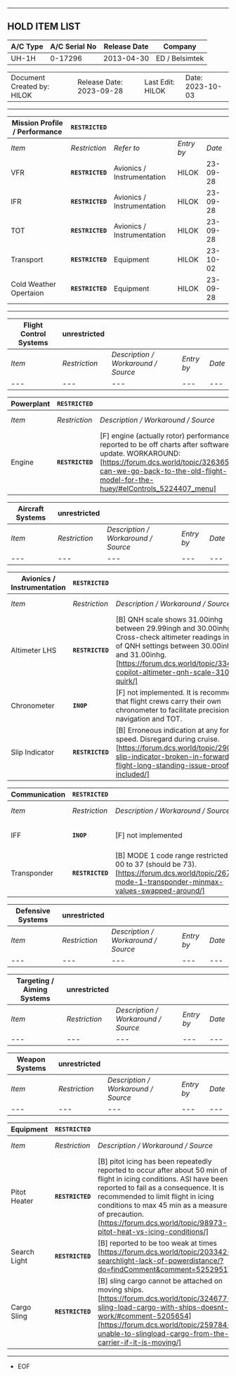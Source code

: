 ***
## HOLD ITEM LIST

| A/C Type | A/C Serial No | Release Date | Company |
| --- | --- | --- | --- |
| UH-1H | 0-17296 | 2013-04-30 | ED / Belsimtek |

||||||
| --- | --- | --- |--- | --- |
| Document Created by: HILOK | Release Date: 2023-09-28 || Last Edit: HILOK | Date: 2023-10-03 |
***
| **Mission Profile / Performance** | **`RESTRICTED`** ||||
| --- | --- | --- | --- | --- |
| *Item* | *Restriction* | *Refer to* | *Entry by* | *Date* |
| VFR | **`RESTRICTED`** | Avionics / Instrumentation | HILOK | 23-09-28 |
| IFR | **`RESTRICTED`** | Avionics / Instrumentation | HILOK | 23-09-28 |
| TOT | **`RESTRICTED`** | Avionics / Instrumentation | HILOK | 23-09-28 |
| Transport | **`RESTRICTED`** | Equipment | HILOK | 23-10-02 |
| Cold Weather Opertaion | **`RESTRICTED`** | Equipment | HILOK | 23-09-28 |
***
| **Flight Control Systems** | **unrestricted** ||||
| --- | --- | --- | --- | --- |
| *Item* | *Restriction* | *Description / Workaround / Source* | *Entry by* | *Date* |
| --- | --- | --- | --- | --- |

| **Powerplant** | **`RESTRICTED`** ||||
| --- | --- | --- | --- | --- |
| *Item* | *Restriction* | *Description / Workaround / Source* | *Entry by* | *Date* |
| Engine | **`RESTRICTED`** | [F] engine (actually rotor) performance reported to be off charts after software update. WORKAROUND: [https://forum.dcs.world/topic/326365-can-we-go-back-to-the-old-flight-model-for-the-huey/#elControls_5224407_menu] | HILOK | 23-09-28 |

| **Aircraft Systems** | **unrestricted** ||||
| --- | --- | --- | --- | --- |
| *Item* | *Restriction* | *Description / Workaround / Source* | *Entry by* | *Date* |
| --- | --- | --- | --- | --- |

| **Avionics / Instrumentation** | **`RESTRICTED`** ||||
| --- | --- | --- | --- | --- |
| *Item* | *Restriction* | *Description / Workaround / Source* | *Entry by* | *Date* |
| Altimeter LHS | **`RESTRICTED`** | [B] QNH scale shows 31.00inhg between 29.99ingh and 30.00inhg. Cross-check altimeter readings in case of QNH settings between 30.00inhg and 31.00inhg. [https://forum.dcs.world/topic/334761-copilot-altimeter-qnh-scale-3100-quirk/] | HILOK | 23-10-07 |
| Chronometer | **`INOP`** | [F] not implemented. It is recommended that flight crews carry their own chronometer to facilitate precision navigation and TOT. | HILOK | 23-09-28 |
| Slip Indicator | **`RESTRICTED`** | [B] Erroneous indication at any forward speed. Disregard during cruise. [https://forum.dcs.world/topic/290964-slip-indicator-broken-in-forward-flight-long-standing-issue-proof-included/] | HILOK | 23-10-03 |

| **Communication** | **`RESTRICTED`** ||||
| --- | --- | --- | --- | --- |
| *Item* | *Restriction* | *Description / Workaround / Source* | *Entry by* | *Date* |
| IFF | **`INOP`** | [F] not implemented | HILOK | 23-09-28 |
| Transponder | **`RESTRICTED`** | [B] MODE 1 code range restricted from 00 to 37 (should be 73). [https://forum.dcs.world/topic/267407-mode-1-transponder-minmax-values-swapped-around/] | HILOK | 23-10-02 |

| **Defensive Systems** | **unrestricted** ||||
| --- | --- | --- | --- | --- |
| *Item* | *Restriction* | *Description / Workaround / Source* | *Entry by* | *Date* |
| --- | --- | --- | --- | --- |

| **Targeting / Aiming Systems** | **unrestricted** ||||
| --- | --- | --- | --- | --- |
| *Item* | *Restriction* | *Description / Workaround / Source* | *Entry by* | *Date* |
| --- | --- | --- | --- | --- |

| **Weapon Systems** | **unrestricted** ||||
| --- | --- | --- | --- | --- |
| *Item* | *Restriction* | *Description / Workaround / Source* | *Entry by* | *Date* |
| --- | --- | --- | --- | --- |

| **Equipment** | **`RESTRICTED`** ||||
| --- | --- | --- | --- | --- |
| *Item* | *Restriction* | *Description / Workaround / Source* | *Entry by* | *Date* |
| Pitot Heater | **`RESTRICTED`** | [B] pitot icing has been repeatedly reported to occur after about 50 min of flight in icing conditions. ASI have been reported to fail as a consequence. It is recommended to limit flight in icing conditions to max 45 min as a measure of precaution. [https://forum.dcs.world/topic/98973-pitot-heat-vs-icing-conditions/] | HILOK | 23-09-28 |
| Search Light | **`RESTRICTED`** | [B] reported to be too weak at times [https://forum.dcs.world/topic/203342-searchlight-lack-of-powerdistance/?do=findComment&comment=5252951] | HILOK | 23-09-28 |
| Cargo Sling | **`RESTRICTED`** | [B] sling cargo cannot be attached on moving ships. [https://forum.dcs.world/topic/324677-sling-load-cargo-with-ships-doesnt-work/#comment-5205654][https://forum.dcs.world/topic/259784-unable-to-slingload-cargo-from-the-carrier-if-it-is-moving/] | HILOK | 23-10-02 |
***
- EOF
